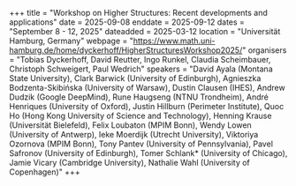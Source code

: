 +++
title = "Workshop on Higher Structures: Recent developments and applications"
date = 2025-09-08
enddate = 2025-09-12
dates = "September 8 - 12, 2025"
dateadded = 2025-03-12
location = "Universität Hamburg, Germany"
webpage = "https://www.math.uni-hamburg.de/home/dyckerhoff/HigherStructuresWorkshop2025/"
organisers = "Tobias Dyckerhoff, David Reutter, Ingo Runkel, Claudia Scheimbauer, Christoph Schweigert, Paul Wedrich"
speakers = "David Ayala (Montana State University), Clark Barwick (University of Edinburgh), Agnieszka Bodzenta-Skibińska (University of Warsaw), Dustin Clausen (IHES), Andrew Dudzik (Google DeepMind), Rune Haugseng (NTNU Trondheim), André Henriques (University of Oxford), Justin Hillburn (Perimeter Institute), Quoc Ho (Hong Kong University of Science and Technology), Henning Krause (Universität Bielefeld), Felix Loubaton (MPIM Bonn), Wendy Lowen (University of Antwerp), Ieke Moerdijk (Utrecht University), Viktoriya Ozornova (MPIM Bonn), Tony Pantev (University of Pennsylvania), Pavel Safronov (University of Edinburgh), Tomer Schlank* (University of Chicago), Jamie Vicary (Cambridge University), Nathalie Wahl (University of Copenhagen)"
+++
